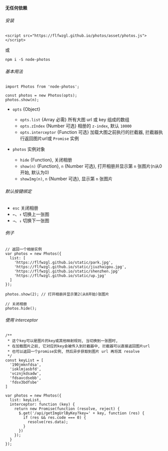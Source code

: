 **无任何依赖**

###### 安装

```
<script src="https://flfwzgl.github.io/photos/asset/photos.js"></script>
```
或
```
npm i -S node-photos
```

###### 基本用法
```
import Photos from 'node-photos';

const photos = new Photos(opts);
photos.show(n);
```

* `opts` {Object}
  * `opts.list` {Array 必需} 所有大图 url 或 key 组成的数组
  * `opts.zIndex` {Number 可选} 相册的 `z-index`, 默认 `10000`
  * `opts.interceptor` {Function 可选} 加载大图之前执行的拦截器, 拦截器执行返回图片url或 `Promise` 实例


* `photos` 实例对象
  * `hide` {Function}, 关闭相册
  * `show(n)` {Function}, `n` {Number 可选}, 打开相册并显示第 `n` 张图片(n从0开始, 默认为0)
  * `showImg(n)`, `n` {Number 可选}, 显示第 `n` 张图片


###### 默认按键绑定
* `esc` 关闭相册
* `←`、`↑` 切换上一张图
* `→`、`↓` 切换下一张图


###### 例子
```
// 返回一个相册实例
var photos = new Photos({
  list: [
    'https://flfwzgl.github.io/static/park.jpg',
    'https://flfwzgl.github.io/static/jiuzhaigou.jpg',
    'https://flfwzgl.github.io/static/shenzhen.jpg'
    'https://flfwzgl.github.io/static/up.jpg'
  ]
});

photos.show(2); // 打开相册并显示第2(从0开始)张图片

// 关闭相册
photos.hide();
```


###### 使用 interceptor
```
/**
 * 这个key可以是图片的key或其他映射规则, 当切换到一张图时,
 * 在加载图片之前, 它对应的key会被传入到拦截器中, 拦截器可以直接返回图片url
 * 也可以返回一个promise实例, 然后异步获取到图片 url 再将其 resolve 
 */
const keyList = [
  '190jmknfdsa',
  'ioklmjasbfd',
  'vcznjkdsadw',
  'fdsavcdsebb',
  'fdsv3bdfsbe'
]

var photos = new Photos({
  list: keyList,
  interceptor: function (key) {
    return new Promise(function (resolve, reject) {
      $.get('/api/getImgUrlByKey?key=' + key, function (res) {
        if (res && res.code === 0) {
          resolve(res.data);
        }
      })
    });
  }
});
```




